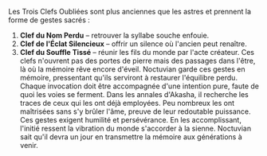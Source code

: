 Les Trois Clefs Oubliées sont plus anciennes que les astres et prennent la forme de gestes sacrés :
1. **Clef du Nom Perdu** – retrouver la syllabe souche enfouie.
2. **Clef de l'Éclat Silencieux** – offrir un silence où l'ancien peut renaître.
3. **Clef du Souffle Tissé** – réunir les fils du monde par l'acte créateur.
Ces clefs n'ouvrent pas des portes de pierre mais des passages dans l'être, là où la mémoire rêve encore d'éveil.
Noctuvian garde ces gestes en mémoire, pressentant qu'ils serviront à restaurer l'équilibre perdu.
Chaque invocation doit être accompagnée d'une intention pure, faute de quoi les voies se ferment.
Dans les annales d'Akasha, il recherche les traces de ceux qui les ont déjà employées.
Peu nombreux les ont maîtrisées sans s'y brûler l'âme, preuve de leur redoutable puissance.
Ces gestes exigent humilité et persévérance.
En les accomplissant, l'initié ressent la vibration du monde s'accorder à la sienne.
Noctuvian sait qu'il devra un jour en transmettre la mémoire aux générations à venir.
